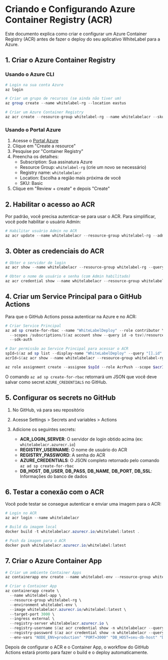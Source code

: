 # Criando e Configurando Azure Container Registry (ACR)

Este documento explica como criar e configurar um Azure Container Registry (ACR) antes de fazer o deploy do seu aplicativo WhiteLabel para a Azure.

## 1. Criar o Azure Container Registry

### Usando o Azure CLI

```powershell
# Login na sua conta Azure
az login

# Criar um grupo de recursos (se ainda não tiver um)
az group create --name whitelabel-rg --location eastus

# Criar um Azure Container Registry
az acr create --resource-group whitelabel-rg --name whitelabelacr --sku Basic
```

### Usando o Portal Azure

1. Acesse o [Portal Azure](https://portal.azure.com)
2. Clique em "Create a resource"
3. Pesquise por "Container Registry"
4. Preencha os detalhes:
   - Subscription: Sua assinatura Azure
   - Resource Group: `whitelabel-rg` (crie um novo se necessário)
   - Registry name: `whitelabelacr`
   - Location: Escolha a região mais próxima de você
   - SKU: Basic
5. Clique em "Review + create" e depois "Create"

## 2. Habilitar o acesso ao ACR

Por padrão, você precisa autenticar-se para usar o ACR. Para simplificar, você pode habilitar o usuário Admin:

```powershell
# Habilitar usuário Admin no ACR
az acr update --name whitelabelacr --resource-group whitelabel-rg --admin-enabled true
```

## 3. Obter as credenciais do ACR

```powershell
# Obter o servidor de login
az acr show --name whitelabelacr --resource-group whitelabel-rg --query loginServer --output tsv

# Obter o nome de usuário e senha (com Admin habilitado)
az acr credential show --name whitelabelacr --resource-group whitelabel-rg
```

## 4. Criar um Service Principal para o GitHub Actions

Para que o GitHub Actions possa autenticar na Azure e no ACR:

```powershell
# Criar Service Principal
az ad sp create-for-rbac --name "WhiteLabelDeploy" --role contributor \
  --scopes /subscriptions/$(az account show --query id -o tsv)/resourceGroups/whitelabel-rg \
  --sdk-auth

# Dar permissão ao Service Principal para acessar o ACR
spId=$(az ad sp list --display-name "WhiteLabelDeploy" --query "[].id" -o tsv)
acrId=$(az acr show --name whitelabelacr --resource-group whitelabel-rg --query id -o tsv)

az role assignment create --assignee $spId --role AcrPush --scope $acrId
```

O comando `az ad sp create-for-rbac` retornará um JSON que você deve salvar como secret `AZURE_CREDENTIALS` no GitHub.

## 5. Configurar os secrets no GitHub

1. No GitHub, vá para seu repositório
2. Acesse Settings > Secrets and variables > Actions
3. Adicione os seguintes secrets:

   - **ACR_LOGIN_SERVER**: O servidor de login obtido acima (ex: `whitelabelacr.azurecr.io`)
   - **REGISTRY_USERNAME**: O nome de usuário do ACR 
   - **REGISTRY_PASSWORD**: A senha do ACR
   - **AZURE_CREDENTIALS**: O JSON completo retornado pelo comando `az ad sp create-for-rbac`
   - **DB_HOST**, **DB_USER**, **DB_PASS**, **DB_NAME**, **DB_PORT**, **DB_SSL**: Informações do banco de dados

## 6. Testar a conexão com o ACR

Você pode testar se consegue autenticar e enviar uma imagem para o ACR:

```powershell
# Login no ACR
az acr login --name whitelabelacr

# Build da imagem local
docker build -t whitelabelacr.azurecr.io/whitelabel:latest .

# Push da imagem para o ACR
docker push whitelabelacr.azurecr.io/whitelabel:latest
```

## 7. Criar o Azure Container App

```powershell
# Criar um ambiente Container Apps
az containerapp env create --name whitelabel-env --resource-group whitelabel-rg --location eastus

# Criar o Container App
az containerapp create \
  --name whitelabel-app \
  --resource-group whitelabel-rg \
  --environment whitelabel-env \
  --image whitelabelacr.azurecr.io/whitelabel:latest \
  --target-port 3000 \
  --ingress external \
  --registry-server whitelabelacr.azurecr.io \
  --registry-username $(az acr credential show -n whitelabelacr --query username -o tsv) \
  --registry-password $(az acr credential show -n whitelabelacr --query passwords[0].value -o tsv) \
  --env-vars "NODE_ENV=production" "PORT=3000" "DB_HOST=seu-db-host" "DB_USER=seu-user" "DB_PASS=sua-senha" "DB_NAME=whitelabel" "DB_PORT=3306" "DB_SSL=true"
```

Depois de configurar o ACR e o Container App, o workflow do GitHub Actions estará pronto para fazer o build e o deploy automaticamente.